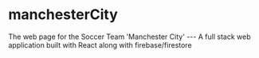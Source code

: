 # manchesterCity
The web page for the Soccer Team 'Manchester City' --- A full stack web application built with React along with firebase/firestore
